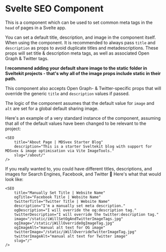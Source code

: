 # Svelte SEO Component

This is a component which can be used to set common meta tags in the <code>head</code> of pages in a Svelte app.

You can set a default title, description, and image in the component itself. When using the component. It is recommended to always pass <code>title</code> and <code>description</code> as props to avoid duplicate titles and metadescriptions. These props will set title & description meta tags, as well as associated Open Graph & Twitter tags.

**I recommend adding your default share image to the static folder in Sveltekit projects - that's why all of the image props include static in their path.**

This component also accepts Open Graph- & Twitter-specific props that will override the generic <code>title</code> and <code>description</code> values if passed.

The logic of the component assumes that the default value for <code>image</code> and <code>alt</code> are set for a global default sharing image.

Here's an example of a very standard instance of the component, assuming that all of the default values have been changed to be relevant to the project:

```svelte
<SEO
	title="About Page | MDSvex Starter Blog"
	description="This is a starter Sveltekit blog with support for MDSvex & image optimisation via Vite ImageTools."
	slug="/about/"
/>
```

If you really wanted to, you could have different titles, descriptions, and images for Search Engines, Facebook, and Twitter 🤷 Here's what that would look like:

```svelte
<SEO
	title="Manually Set Title | Website Name"
	ogTitle="Facebook Title | Website Name"
	twitterTitle="Twitter Title | Website Name"
	description="I'm a manually set meta description."
	ogDescription="I will override the og:description tag."
	twitterDescription="I will override the twitter:description tag."
	image="/static/iWillSetOgAndTwitterImageTags.jpg"
	ogImage="/static/iWillOverrideOgImageTag.jpg"
	ogImageAlt="manual alt text for OG image"
	twitterImage="/static/iWillOverrideTwitterImageTag.jpg"
	twitterImageAlt="manual alt text for Twitter image"
	slug="/"
/>
```
